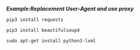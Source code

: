 ***Example:Replacement User-Agent and use proxy***

```pip3 install requests```

```pip3 install beautifulsoup4```

```sudo apt-get install python3-lxml```
